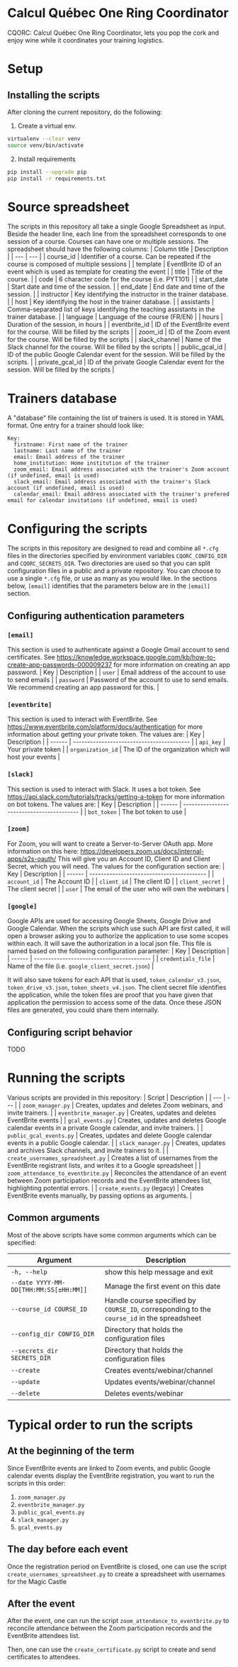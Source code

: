 # Calcul Québec One Ring Coordinator
CQORC: Calcul Québec One Ring Coordinator, lets you pop the cork and enjoy wine while it coordinates your training logistics.

# Setup
## Installing the scripts
After cloning the current repository, do the following:

1. Create a virtual env.
```bash
virtualenv --clear venv
source venv/bin/activate
```

2. Install requirements
```bash
pip install --upgrade pip
pip install -r requirements.txt
```

# Source spreadsheet
The scripts in this repository all take a single Google Spreadsheet as input. Beside the header line, each line from the
spreadsheet corresponds to one session of a course. Courses can have one or multiple sessions.
The spreadsheet should have the following columns:
| Column title | Description |
| --- | --- |
| course_id | Identifier of a course. Can be repeated if the course is composed of multiple sessions |
| template | EventBrite ID of an event which is used as template for creating the event |
| title | Title of the course. |
| code | 6 character code for the course (i.e. PYT101) |
| start_date | Start date and time of the session. |
| end_date | End date and time of the session. |
| instructor | Key identifying the instructor in the trainer database. |
| host | Key identifying the host in the trainer database. |
| assistants | Comma-separated list of keys identifying the teaching assistants in the trainer database. |
| language | Language of the course (FR/EN) |
| hours | Duration of the session, in hours |
| eventbrite_id | ID of the EventBrite event for the course. Will be filled by the scripts |
| zoom_id | ID of the Zoom event for the course. Will be filled by the scripts |
| slack_channel | Name of the Slack channel for the course. Will be filled by the scripts |
| public_gcal_id | ID of the public Google Calendar event for the session. Will be filled by the scripts. |
| private_gcal_id | ID of the private Google Calendar event for the session. Will be filled by the scripts |

# Trainers database
A "database" file containing the list of trainers is used. It is stored in YAML format. One entry for a trainer should
look like:
```
Key:
  firstname: First name of the trainer
  lastname: Last name of the trainer
  email: Email address of the trainer
  home_institution: Home institution of the trainer
  zoom_email: Email address associated with the trainer's Zoom account (if undefined, email is used)
  slack_email: Email address associated with the trainer's Slack account (if undefined, email is used)
  calendar_email: Email address associated with the trainer's prefered email for calendar invitations (if undefined, email is used)
```

# Configuring the scripts
The scripts in this repository are designed to read and combine all `*.cfg` files in the directories specified by
environment variables `CQORC_CONFIG_DIR` and `CQORC_SECRETS_DIR`. Two directories are used so that you can split
configuration files in a public and a private repository. You can choose to use a single `*.cfg` file, or use as many
as you would like. In the sections below, `[email]` identifies that the parameters below are in the `[email]` section.

## Configuring authentication parameters
### `[email]`
This section is used to authenticate against a Google Gmail account to send certificates. See https://knowledge.workspace.google.com/kb/how-to-create-app-passwords-000009237
for more information on creating an app password.
| Key | Description |
| `user` | Email address of the account to use to send emails |
| `password` | Password of the account to use to send emails. We recommend creating an app password for this. |

### `[eventbrite]`
This section is used to interact with EventBrite. See https://www.eventbrite.com/platform/docs/authentication for more information
about getting your private token. The values are:
| Key    | Description |
| ------ | ----------------------------------------- |
| `api_key` | Your private token |
| `organization_id` | The ID of the organization which will host your events |

### `[slack]`
This section is used to interact with Slack. It uses a bot token. See https://api.slack.com/tutorials/tracks/getting-a-token
for more information on bot tokens. The values are:
| Key    | Description |
| ------ | ----------------------------------------- |
| `bot_token` | The bot token to use |

### `[zoom]`
For Zoom, you will want to create a Server-to-Server OAuth app. More information on this here: https://developers.zoom.us/docs/internal-apps/s2s-oauth/
This will give you an Account ID, Client ID and Client Secret, which you will need. The values for the configuration section are:
| Key    | Description |
| ------ | ----------------------------------------- |
| `account_id` | The Account ID |
| `client_id` | The client ID |
| `client_secret` | The client secret |
| `user` | The email of the user who will own the webinars |

### `[google]`
Google APIs are used for accessing Google Sheets, Google Drive and Google Calendar. When the scripts which use such API are first called,
it will open a browser asking you to authorize the application to use some scopes within each. It will save the authorization in a local
json file. This file is named based on the following configuration parameter:
| Key    | Description |
| ------ | ----------------------------------------- |
| `credentials_file` | Name of the file (i.e. `google_client_secret.json`) |

It will also save tokens for each API that is used, `token_calendar_v3.json`, `token_drive_v3.json`, `token_sheets_v4.json`. The client
secret file identifies the application, while the token files are proof that you have given that application the permission to access
some of the data. Once these JSON files are generated, you could share them internally.

## Configuring script behavior
TODO

# Running the scripts
Various scripts are provided in this repository:
| Script | Description |
| --- | --- |
| `zoom_manager.py` | Creates, updates and deletes Zoom webinars, and invite trainers. |
| `eventbrite_manager.py` | Creates, updates and deletes EventBrite events |
| `gcal_events.py` | Creates, updates and deletes Google calendar events in a private Google calendar, and invite trainers. |
| `public_gcal_events.py` | Creates, updates and delete Google calendar events in a public Google calendar. |
| `slack_manager.py` | Creates, updates and archives Slack channels, and invite trainers to it. |
| `create_usernames_spreadsheet.py` | Creates a list of usernames from the EventBrite registrant lists, and writes it to a Google spreadsheet |
| `zoom_attendance_to_eventbrite.py` | Reconciles the attendance of an event between Zoom participation records and the EventBrite attendees list, highlighting potential errors. |
| `create_events.py` (legacy) | Creates EventBrite events manually, by passing options as arguments. |

## Common arguments
Most of the above scripts have some common arguments which can be specified: 

| Argument | Description |
| --- | --- |
|  `-h, --help` | show this help message and exit |
| `--date YYYY-MM-DD[THH:MM:SS[±HH:MM]]` | Manage the first event on this date |
| `--course_id COURSE_ID` | Handle course specified by `COURSE_ID`, corresponding to the `course_id` in the spreadsheet |
| `--config_dir CONFIG_DIR` | Directory that holds the configuration files |
| `--secrets_dir SECRETS_DIR` | Directory that holds the configuration files |
| `--create` | Creates events/webinar/channel |
| `--update` | Updates events/webinar/channel |
| `--delete` | Deletes events/webinar |


# Typical order to run the scripts
## At the beginning of the term
Since EventBrite events are linked to Zoom events, and public Google calendar events display the EventBrite registration, you want to run the scripts in this order:
1. `zoom_manager.py` 
2. `eventbrite_manager.py`
3. `public_gcal_events.py` 
4. `slack_manager.py` 
5. `gcal_events.py` 

## The day before each event
Once the registration period on EventBrite is closed, one can use the script `create_usernames_spreadsheet.py` to create a spreadsheet with usernames for the
Magic Castle

## After the event
After the event, one can run the script `zoom_attendance_to_eventbrite.py` to reconcile attendance between the Zoom participation records and the EventBrite
attendees list. 

Then, one can use the `create_certificate.py` script to create and send certificates to attendees. 


